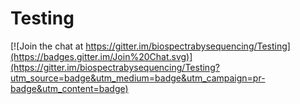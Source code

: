 # Testing

[![Join the chat at https://gitter.im/biospectrabysequencing/Testing](https://badges.gitter.im/Join%20Chat.svg)](https://gitter.im/biospectrabysequencing/Testing?utm_source=badge&utm_medium=badge&utm_campaign=pr-badge&utm_content=badge)
